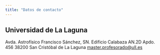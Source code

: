 ```yaml
---
title: "Datos de contacto"
---
```


## Universidad de La Laguna

Avda. Astrofísico Francisco Sánchez, SN. Edificio Calabaza
AN.2D Apdo. 456 38200 San Cristóbal de La Laguna
master.profesorado@ull.es
